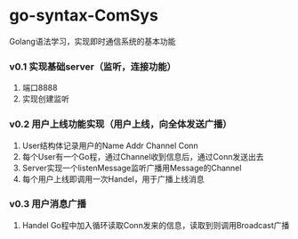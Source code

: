 # go-syntax-ComSys
Golang语法学习，实现即时通信系统的基本功能  
### v0.1 实现基础server（监听，连接功能）
1. 端口8888
2. 实现创建监听
### v0.2 用户上线功能实现（用户上线，向全体发送广播）
1. User结构体记录用户的Name Addr Channel Conn
2. 每个User有一个Go程，通过Channel收到信息后，通过Conn发送出去
3. Server实现一个listenMessage监听广播用Message的Channel
4. 每个用户上线即调用一次Handel，用于广播上线消息
### v0.3 用户消息广播
1. Handel Go程中加入循环读取Conn发来的信息，读取到则调用Broadcast广播
